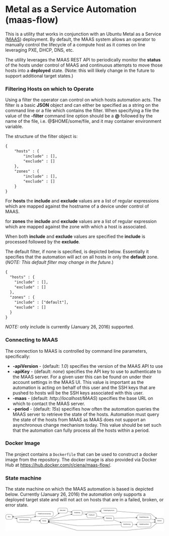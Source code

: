 # Metal as a Service Automation (maas-flow)
This is a utility that works in conjunction with an Ubuntu Metal as a Service
([MAAS](http://maas.io)) deployment. By default, the MAAS system allows an
operator to manually control the lifecycle of a compute host as it comes on
line leveraging PXE, DHCP, DNS, etc.

The utility leverages the MAAS REST API to periodically monitor the **status**
of the hosts under control of MAAS and continuous attempts to move those hosts
into a **deployed** state. (Note: this will likely change in the future to
support additional target states.)

### Filtering Hosts on which to Operate
Using a filter the operator can control on which hosts automation acts. The
filter is a basic **JSON** object and can either be specified as a string on
the command line or a file which contains the filter. When specifying a file
the value of the **-filter** command line option should be a **@** followed by
the name of the file, i.e. @$HOME/some/file, and it may container environment
variable.

The structure of the filter object is:
```
{
    "hosts" : {
        "include" : [],
        "exclude" : []
    },
    "zones" : {
        "include" : [],
        "exclude" : []
    }
}
```
For **hosts** the **include** and **exclude** values are a list of regular
expressions which are mapped against the hostname of a device under control of
MAAS.

for **zones** the **include** and **exclude** values are a list of regular
expression which are mapped against the zone with which a host is associated.

When both **include** and **exclude** values are specified the **include**
is processed followed by the **exclude**.

The default filter, if none is specified, is depicted below. Essentially it
specifies that the automation will act on all hosts in only the **default**
zone. (*NOTE: This default filter may change in the future.*)
```
{
  "hosts" : {
    "include" : [],
    "exclude" : []
  },
  "zones" : {
    "include" : ["default"],
    "exclude" : []
  }
}
```

*NOTE:* only include is currently (January 26, 2016) supported.

### Connecting to MAAS
The connection to MAAS is controlled by command line parameters, specifically:
* **-apiVersion** - (default: *1.0*) specifies the version of the MAAS API to use
* **-apiKey** - (default: *none*) specifies the API key to use to authenticate to
the MAAS server. For a given user this can be found on under their account
settings in the MAAS UI. This value is important as the automation is acting
on behalf of this user and the SSH keys that are pushed to hosts will be the
SSH keys associated with this user.
* **-maas** - (default: *http://localhost/MAAS*) specifies the base URL on which
to contact the MAAS server.
* **-period** - (default: *15s*) specifies how often the automation queries the
MAAS server to retrieve the state of the hosts. Automation must query the state
of the hosts from MAAS as MAAS does not support an asynchronous change
mechanism today. This value should be set such that the automation can fully
process all the hosts within a period.

### Docker Image
The project contains a `Dockerfile` that can be used to construct a docker
image from the repository. The docker image is also provided via Docker Hub at
https://hub.docker.com/r/ciena/maas-flow/.

### State machine
The state machine on which the MAAS automation is based is depicted below.
Currently (January 26, 2016) the automation only supports a deployed target
state and will not act on hosts that are in a failed, broken, or error state.
![](lifecycle.png)
